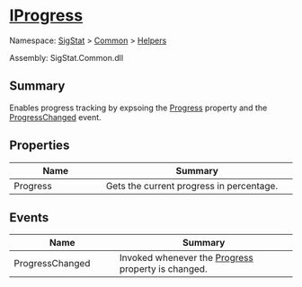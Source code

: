 # [IProgress](./IProgress.md)

Namespace: [SigStat]() > [Common](./../README.md) > [Helpers](./README.md)

Assembly: SigStat.Common.dll

## Summary
Enables progress tracking by expsoing the [Progress](https://github.com/hargitomi97/sigstat/blob/master/docs/md/SigStat/Common/Helpers/IProgress.md) property and the [ProgressChanged](https://github.com/hargitomi97/sigstat/blob/master/docs/md/SigStat/Common/Helpers/IProgress.md) event.

## Properties

| Name<div><a href="#"><img width=200></a></div> | Summary<div><a href="#"><img width=475></a></div> | 
| --- | --- | 
| Progress | Gets the current progress in percentage. | 


## Events

| Name<div><a href="#"><img width=200></a></div> | Summary<div><a href="#"><img width=475></a></div> | 
| --- | --- | 
| ProgressChanged | Invoked whenever the [Progress](https://github.com/hargitomi97/sigstat/blob/master/docs/md/SigStat/Common/Helpers/IProgress.md) property is changed. | 


